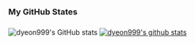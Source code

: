 ### My GitHub States

<!--
**dyeon999/dyeon999** is a ✨ _special_ ✨ repository because its `README.md` (this file) appears on your GitHub profile.

Here are some ideas to get you started:

- 🔭 I’m currently working on ...
- 🌱 I’m currently learning ...
- 👯 I’m looking to collaborate on ...
- 🤔 I’m looking for help with ...
- 💬 Ask me about ...
- 📫 How to reach me: ...
- 😄 Pronouns: ...
- ⚡ Fun fact: ...
-->
<!--
### I work for JPower!
<br/>

What is JPower? ↓↓↓↓

https://litt.ly/jpower

-->
### 


<!-- [![dyeon999's GitHub stats](https://github-readme-stats.vercel.app/api?username=dyeon999)](https://github.com/dyeon999/github-readme-stats)
[![Top Langs](https://github-readme-stats.vercel.app/api/top-langs/?username=dyeon999)](https://github.com/dyeon999/github-readme-stats) -->
<!-- ![dyeon999's GitHub stats](https://github-readme-stats.vercel.app/api?username=dyeon999&show_icons=true&theme=radical)
 -->
![dyeon999's GitHub stats](https://github-readme-stats.vercel.app/api?username=dyeon999&theme=buefy&show_icons=true)
[![dyeon999's github stats](https://github-readme-stats.vercel.app/api/top-langs/?username=dyeon999&show_icons=true&hide_border=true&title_color=004386&icon_color=004386&layout=compact)](https://github.com/dyeon999)


<!-- 백준 골드가 되면 달아주마 우하하 -->
<!-- 
[![Solved.ac Profile](http://mazassumnida.wtf/api/v2/generate_badge?boj=dyeon999)](https://solved.ac/dyeon999/)
 -->
